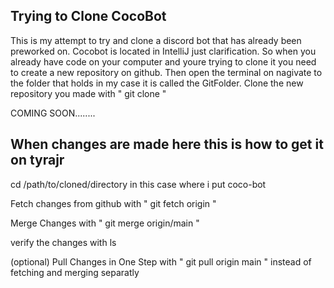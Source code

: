 ## Trying to Clone CocoBot


This is my attempt to try and clone a discord bot that has already been preworked on.
Cocobot is located in IntelliJ just clarification. So when you already have code on your computer and youre trying to clone it you need to create a new repository on github. Then open the terminal on nagivate to the folder that holds in my case it is called the GitFolder. Clone the new repository you made with " git clone <newrepository> "

COMING SOON........

## When changes are made here this is how to get it on tyrajr


cd /path/to/cloned/directory in this case where i put coco-bot

Fetch changes from github with " git fetch origin "

Merge Changes with " git merge origin/main "

verify the changes with ls

(optional) Pull Changes in One Step with " git pull origin main " instead of fetching and merging separatly 



